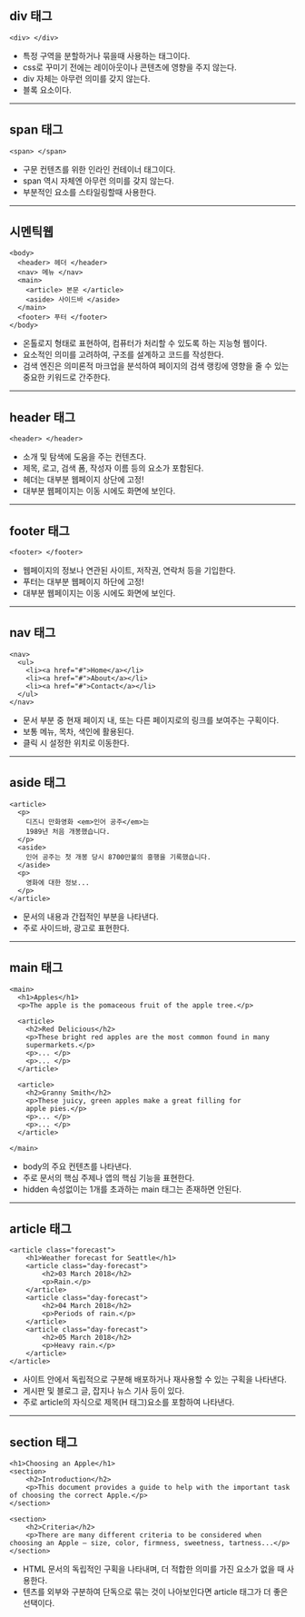 ## div 태그
~~~
<div> </div>
~~~
* 특정 구역을 분할하거나 묶을때 사용하는 태그이다.   
* css로 꾸미기 전에는 레이아웃이나 콘텐츠에 영향을 주지 않는다.   
* div 자체는 아무런 의미를 갖지 않는다.   
* 블록 요소이다.
***

## span 태그
~~~
<span> </span>
~~~
* 구문 컨텐츠를 위한 인라인 컨테이너 태그이다.   
* span 역시 자체엔 아무런 의미를 갖지 않는다.   
* 부분적인 요소를 스타일링할때 사용한다.
***

## 시멘틱웹
~~~
<body>
  <header> 헤더 </header>
  <nav> 메뉴 </nav>
  <main>
    <article> 본문 </article>
    <aside> 사이드바 </aside>
  </main>
  <footer> 푸터 </footer>
</body>
~~~
* 온톨로지 형태로 표현하여, 컴퓨터가 처리할 수 있도록 하는 지능형 웹이다.
* 요소적인 의미를 고려하여, 구조를 설계하고 코드를 작성한다.
* 검색 엔진은 의미론적 마크업을 분석하여 페이지의 검색 랭킹에 영향을 줄 수 있는 중요한 키워드로 간주한다.
***

## header 태그
~~~
<header> </header>
~~~
* 소개 및 탐색에 도움을 주는 컨텐츠다.   
* 제목, 로고, 검색 폼, 작성자 이름 등의 요소가 포함된다.
* 헤더는 대부분 웹페이지 상단에 고정! 
* 대부분 웹페이지는 이동 시에도 화면에 보인다.
***
## footer 태그
~~~
<footer> </footer>
~~~
* 웹페이지의 정보나 연관된 사이트, 저작권, 연락처 등을 기입한다.
* 푸터는 대부분 웹페이지 하단에 고정!
* 대부분 웹페이지는 이동 시에도 화면에 보인다.
***

## nav 태그
~~~
<nav>
  <ul>
    <li><a href="#">Home</a></li>
    <li><a href="#">About</a></li>
    <li><a href="#">Contact</a></li>
  </ul>
</nav>
~~~
* 문서 부분 중 현재 페이지 내, 또는 다른 페이지로의 링크를 보여주는 구획이다.
* 보통 메뉴, 목차, 색인에 활용된다.
* 클릭 시 설정한 위치로 이동한다.
***

## aside 태그
~~~
<article>
  <p>
    디즈니 만화영화 <em>인어 공주</em>는
    1989년 처음 개봉했습니다.
  </p>
  <aside>
    인어 공주는 첫 개봉 당시 8700만불의 흥행을 기록했습니다.
  </aside>
  <p>
    영화에 대한 정보...
  </p>
</article>
~~~
* 문서의 내용과 간접적인 부분을 나타낸다.
* 주로 사이드바, 광고로 표현한다.

***

## main 태그
~~~
<main>
  <h1>Apples</h1>
  <p>The apple is the pomaceous fruit of the apple tree.</p>

  <article>
    <h2>Red Delicious</h2>
    <p>These bright red apples are the most common found in many
    supermarkets.</p>
    <p>... </p>
    <p>... </p>
  </article>

  <article>
    <h2>Granny Smith</h2>
    <p>These juicy, green apples make a great filling for
    apple pies.</p>
    <p>... </p>
    <p>... </p>
  </article>

</main>
~~~
* body의 주요 컨텐츠를 나타낸다.
* 주로 문서의 핵심 주제나 앱의 핵심 기능을 표현한다.
* hidden 속성없이는 1개를 초과하는 main 태그는 존재하면 안된다.
***

## article 태그
~~~
<article class="forecast">
    <h1>Weather forecast for Seattle</h1>
    <article class="day-forecast">
        <h2>03 March 2018</h2>
        <p>Rain.</p>
    </article>
    <article class="day-forecast">
        <h2>04 March 2018</h2>
        <p>Periods of rain.</p>
    </article>
    <article class="day-forecast">
        <h2>05 March 2018</h2>
        <p>Heavy rain.</p>
    </article>
</article>
~~~
* 사이트 안에서 독립적으로 구분해 배포하거나 재사용할 수 있는 구획을 나타낸다.
* 게시판 및 블로그 글, 잡지나 뉴스 기사 등이 있다.
* 주로 article의 자식으로 제목(H 태그)요소를 포함하여 나타낸다.
***

## section 태그
~~~
<h1>Choosing an Apple</h1>
<section>
    <h2>Introduction</h2>
    <p>This document provides a guide to help with the important task of choosing the correct Apple.</p>
</section>

<section>
    <h2>Criteria</h2>
    <p>There are many different criteria to be considered when choosing an Apple — size, color, firmness, sweetness, tartness...</p>
</section>
~~~
* HTML 문서의 독립적인 구획을 나타내며, 더 적합한 의미를 가진 요소가 없을 때 사용한다.
* 텐츠를 외부와 구분하여 단독으로 묶는 것이 나아보인다면 article 태그가 더 좋은 선택이다.
